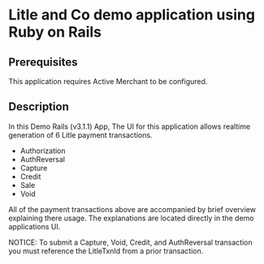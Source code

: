 Litle and Co demo application using Ruby on Rails
=================================================

Prerequisites
-------------
This application requires Active Merchant to be configured.

Description
-----------
In this Demo Rails (v3.1.1) App, The UI for this application allows realtime generation of 6 Litle payment transactions.
	
 - Authorization
 - AuthReversal
 - Capture
 - Credit
 - Sale
 - Void

All of the payment transactions above are accompanied by brief overview explaining there usage.  The explanations are located directly in the demo applications UI.

NOTICE: To submit a Capture, Void, Credit, and AuthReversal transaction you must reference the LitleTxnId from a prior transaction.

